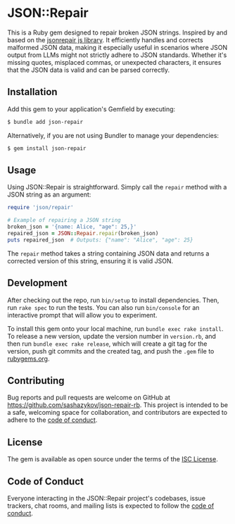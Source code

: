 # JSON::Repair

This is a Ruby gem designed to repair broken JSON strings. Inspired by and based on the [jsonrepair js library](https://github.com/josdejong/jsonrepair/). It efficiently handles and corrects malformed JSON data, making it especially useful in scenarios where JSON output from LLMs might not strictly adhere to JSON standards. Whether it's missing quotes, misplaced commas, or unexpected characters, it ensures that the JSON data is valid and can be parsed correctly.

## Installation

Add this gem to your application's Gemfield by executing:

```bash
$ bundle add json-repair
```

Alternatively, if you are not using Bundler to manage your dependencies:

```bash
$ gem install json-repair
```

## Usage

Using JSON::Repair is straightforward. Simply call the `repair` method with a JSON string as an argument:

```ruby
require 'json/repair'

# Example of repairing a JSON string
broken_json = '{name: Alice, "age": 25,}'
repaired_json = JSON::Repair.repair(broken_json)
puts repaired_json  # Outputs: {"name": "Alice", "age": 25}
```

The `repair` method takes a string containing JSON data and returns a corrected version of this string, ensuring it is valid JSON.

## Development

After checking out the repo, run `bin/setup` to install dependencies. Then, run `rake spec` to run the tests. You can also run `bin/console` for an interactive prompt that will allow you to experiment.

To install this gem onto your local machine, run `bundle exec rake install`. To release a new version, update the version number in `version.rb`, and then run `bundle exec rake release`, which will create a git tag for the version, push git commits and the created tag, and push the `.gem` file to [rubygems.org](https://rubygems.org).

## Contributing

Bug reports and pull requests are welcome on GitHub at https://github.com/sashazykov/json-repair-rb. This project is intended to be a safe, welcoming space for collaboration, and contributors are expected to adhere to the [code of conduct](https://github.com/sashazykov/json-repair-rb/blob/main/CODE_OF_CONDUCT.md).

## License

The gem is available as open source under the terms of the [ISC License](https://opensource.org/licenses/ISC).

## Code of Conduct

Everyone interacting in the JSON::Repair project's codebases, issue trackers, chat rooms, and mailing lists is expected to follow the [code of conduct](https://github.com/sashazykov/json-repair-rb/blob/main/CODE_OF_CONDUCT.md).
